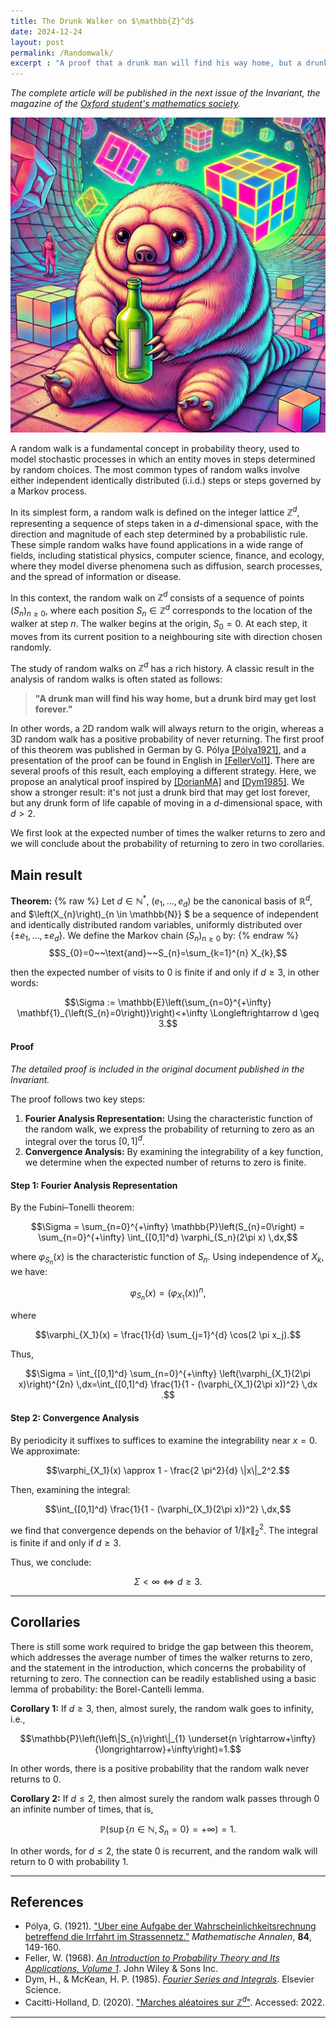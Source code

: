 ```yaml
---
title: The Drunk Walker on $\mathbb{Z}^d$
date: 2024-12-24
layout: post
permalink: /Randomwalk/
excerpt : "A proof that a drunk man will find his way home, but a drunk bird may get lost forever"
---
```


*The complete article will be published in the next issue of the Invariant, the magazine of the [Oxford student's mathematics society](https://www.invariants.org.uk).*

<img src="../images/drinktardi.jpeg">


A random walk is a fundamental concept in probability theory, used to model stochastic processes in which an entity moves in steps determined by random choices. The most common types of random walks involve either independent identically distributed (i.i.d.) steps or steps governed by a Markov process.

In its simplest form, a random walk is defined on the integer lattice $\mathbb{Z}^d$, representing a sequence of steps taken in a $d$-dimensional space, with the direction and magnitude of each step determined by a probabilistic rule. These simple random walks have found applications in a wide range of fields, including statistical physics, computer science, finance, and ecology, where they model diverse phenomena such as diffusion, search processes, and the spread of information or disease.

In this context, the random walk on $\mathbb{Z}^d$ consists of a sequence of points $(S_n)_{n \geq 0}$, where each position $S_n \in \mathbb{Z}^d$ corresponds to the location of the walker at step $n$. The walker begins at the origin, $S_0 = 0$. At each step, it moves from its current position to a neighbouring site with direction chosen randomly.

The study of random walks on $\mathbb{Z}^d$ has a rich history. A classic result in the analysis of random walks is often stated as follows:

> **"A drunk man will find his way home, but a drunk bird may get lost forever."**

In other words, a 2D random walk will always return to the origin, whereas a 3D random walk has a positive probability of never returning. The first proof of this theorem was published in German by G. Pólya [[Pólya1921]](#polya1921), and a presentation of the proof can be found in English in [[FellerVol1]](#fellervol1). There are several proofs of this result, each employing a different strategy. Here, we propose an analytical proof inspired by [[DorianMA]](#dorianma) and [[Dym1985]](#dym1985). We show a stronger result: it's not just a drunk bird that may get lost forever, but any drunk form of life capable of moving in a $d$-dimensional space, with $d>2$.

We first look at the expected number of times the walker returns to zero and we will conclude about the probability of returning to zero in two corollaries.


## Main result

**Theorem:**
{% raw %}
Let $d \in \mathbb{N}^{\ast}$, $\left(e_{1}, \ldots, e_{d}\right)$ be the canonical basis of $\mathbb{R}^{d}$, and $\left(X_{n}\right)_{n \in \mathbb{N}} $ be a sequence of independent and identically distributed random variables, uniformly distributed over $\left\{\pm e_{1}, \ldots, \pm e_{d}\right\}$. We define the Markov chain $\left(S_n\right)_{n \geq 0}$ by:
{% endraw %}
$$S_{0}=0~~\text{and}~~S_{n}=\sum_{k=1}^{n} X_{k},$$

then the expected number of visits to $0$ is finite if and only if $d \geq 3$, in other words:

$$\Sigma := \mathbb{E}\left(\sum_{n=0}^{+\infty} \mathbf{1}_{\left(S_{n}=0\right)}\right)<+\infty \Longleftrightarrow d \geq 3.$$

#### **Proof**

*The detailed proof is included in the original document published in the Invariant.*

The proof follows two key steps:

1. **Fourier Analysis Representation:** Using the characteristic function of the random walk, we express the probability of returning to zero as an integral over the torus $[0,1]^d$.
2. **Convergence Analysis:** By examining the integrability of a key function, we determine when the expected number of returns to zero is finite.

#### **Step 1: Fourier Analysis Representation**
By the Fubini–Tonelli theorem:

$$\Sigma = \sum_{n=0}^{+\infty} \mathbb{P}\left(S_{n}=0\right) = \sum_{n=0}^{+\infty} \int_{[0,1]^d} \varphi_{S_n}(2\pi x) \,dx,$$

where $\varphi_{S_n}(x)$ is the characteristic function of $S_n$. Using independence of $X_k$, we have:

$$\varphi_{S_n}(x) = \left(\varphi_{X_1}(x)\right)^n,$$

where

$$\varphi_{X_1}(x) = \frac{1}{d} \sum_{j=1}^{d} \cos(2 \pi x_j).$$

Thus,

$$\Sigma = \int_{[0,1]^d} \sum_{n=0}^{+\infty} \left(\varphi_{X_1}(2\pi x)\right)^{2n} \,dx=\int_{[0,1]^d} \frac{1}{1 - (\varphi_{X_1}(2\pi x))^2} \,dx
.$$  

#### **Step 2: Convergence Analysis**
By periodicity it suffixes to suffices to examine the integrability near $x = 0$. We approximate:

$$\varphi_{X_1}(x) \approx 1 - \frac{2 \pi^2}{d} \|x\|_2^2.$$  

Then, examining the integral:

$$\int_{[0,1]^d} \frac{1}{1 - (\varphi_{X_1}(2\pi x))^2} \,dx,$$

we find that convergence depends on the behavior of $1/\|x\|_2^2$. The integral is finite if and only if $d \geq 3$.

Thus, we conclude:

$$\Sigma < \infty \iff d \geq 3.$$  

---


## Corollaries
There is still some work required to bridge the gap between this theorem, which addresses the average number of times the walker returns to zero, and the statement in the introduction, which concerns the probability of returning to zero. The connection can be readily established using a basic lemma of probability: the Borel-Cantelli lemma.

**Corollary 1:**
If $d \geq 3$, then, almost surely, the random walk goes to infinity, i.e.,

$$\mathbb{P}\left(\left\|S_{n}\right\|_{1} \underset{n \rightarrow+\infty}{\longrightarrow}+\infty\right)=1.$$  

In other words, there is a positive probability that the random walk never returns to 0.

**Corollary 2:**
If $d \leq 2$, then almost surely the random walk passes through 0 an infinite number of times, that is,

$$\mathbb{P}\left(\sup \left\{n \in \mathbb{N}, S_{n}=0\right\}=+\infty\right)=1.$$  

In other words, for $d \leq 2$, the state 0 is recurrent, and the random walk will return to 0 with probability 1.

---

## References

- <a name="polya1921"></a>Pólya, G. (1921). ["Uber eine Aufgabe der Wahrscheinlichkeitsrechnung betreffend die Irrfahrt im Strassennetz."](http://eudml.org/doc/158886) *Mathematische Annalen*, **84**, 149-160.
- <a name="fellervol1"></a>Feller, W. (1968). [*An Introduction to Probability Theory and Its Applications, Volume 1*](https://www.bibsonomy.org/bibtex/2d8064d3a0c650a46aeb8c889eea08584/peter.ralph). John Wiley & Sons Inc.
- <a name="dym1985"></a>Dym, H., & McKean, H. P. (1985). [*Fourier Series and Integrals*](https://books.google.co.uk/books?id=atkQAQAAIAAJ). Elsevier Science.
- <a name="dorianma"></a>Cacitti-Holland, D. (2020). ["Marches aléatoires sur $\mathbb{Z}^d$"](https://perso.eleves.ens-rennes.fr/~dcaci409/marche.pdf). Accessed: 2022.

---

<script>
MathJax.typeset();
</script>
